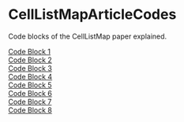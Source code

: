 # CellListMapArticleCodes
Code blocks of the CellListMap paper explained. 

<a href=http://m3g.github.io/CellListMapArticleCodes/CodeBlock1.jl.html>Code Block 1</a><br>
<a href=http://m3g.github.io/CellListMapArticleCodes/CodeBlock2.jl.html>Code Block 2</a><br>
<a href=http://m3g.github.io/CellListMapArticleCodes/CodeBlock3.jl.html>Code Block 3</a><br>
<a href=http://m3g.github.io/CellListMapArticleCodes/CodeBlock4.jl.html>Code Block 4</a><br>
<a href=http://m3g.github.io/CellListMapArticleCodes/CodeBlock5.jl.html>Code Block 5</a><br>
<a href=http://m3g.github.io/CellListMapArticleCodes/CodeBlock6.jl.html>Code Block 6</a><br>
<a href=http://m3g.github.io/CellListMapArticleCodes/CodeBlock7.jl.html>Code Block 7</a><br>
<a href=http://m3g.github.io/CellListMapArticleCodes/CodeBlock8.jl.html>Code Block 8</a><br>

